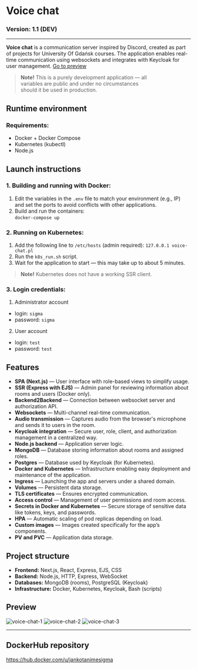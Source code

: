 # Voice chat
### Version: 1.1 (DEV)

---

**Voice chat** is a communication server inspired by Discord, created as part of projects for University Of Gdańsk courses. The application enables real-time communication using websockets and integrates with Keycloak for user management. [Go to preview](#preview)

> **Note!** This is a purely development application — all  
> variables are public and under no circumstances  
> should it be used in production.

## Runtime environment

### Requirements:
- Docker + Docker Compose
- Kubernetes (kubectl)
- Node.js

## Launch instructions

### 1. Building and running with Docker:
1. Edit the variables in the `.env` file to match your environment (e.g., IP) and set the ports to avoid conflicts with other applications.
2. Build and run the containers:  
   `docker-compose up`

### 2. Running on Kubernetes:
1. Add the following line to `/etc/hosts` (admin required): `127.0.0.1 voice-chat.pl`
2. Run the `k8s_run.sh` script.
3. Wait for the application to start — this may take up to about 5 minutes.
> **Note!** Kubernetes does not have a working SSR client.

### 3. Login credentials:
1. Administrator account  
- login: `sigma`  
- password: `sigma`  

2. User account  
- login: `test`  
- password: `test`

## Features

- **SPA (Next.js)** — User interface with role-based views to simplify usage.
- **SSR (Express with EJS)** — Admin panel for reviewing information about rooms and users (Docker only).
- **Backend2Backend** — Connection between websocket server and authorization API.
- **Websockets** — Multi-channel real-time communication.
- **Audio transmission** — Captures audio from the browser's microphone and sends it to users in the room.
- **Keycloak integration** — Secure user, role, client, and authorization management in a centralized way.
- **Node.js backend** — Application server logic.
- **MongoDB** — Database storing information about rooms and assigned roles.
- **Postgres** — Database used by Keycloak (for Kubernetes).
- **Docker and Kubernetes** — Infrastructure enabling easy deployment and maintenance of the application.
- **Ingress** — Launching the app and servers under a shared domain.
- **Volumes** — Persistent data storage.
- **TLS certificates** — Ensures encrypted communication.
- **Access control** — Management of user permissions and room access.
- **Secrets in Docker and Kubernetes** — Secure storage of sensitive data like tokens, keys, and passwords.
- **HPA** — Automatic scaling of pod replicas depending on load.
- **Custom images** — Images created specifically for the app’s components.
- **PV and PVC** — Application data storage.

## Project structure

- **Frontend:** Next.js, React, Express, EJS, CSS  
- **Backend:** Node.js, HTTP, Express, WebSocket  
- **Databases:** MongoDB (rooms), PostgreSQL (Keycloak)  
- **Infrastructure:** Docker, Kubernetes, Keycloak, Bash (scripts)

## Preview

![voice-chat-1](https://github.com/user-attachments/assets/83df22d9-c429-4ac1-acb0-8b7ff36be5c6)
![voice-chat-2](https://github.com/user-attachments/assets/76919016-85c0-4be0-848b-2943fcd94cf4)
![voice-chat-3](https://github.com/user-attachments/assets/4c60beb9-4ba0-41ec-b0c2-3eff88e390c9)

---

## DockerHub repository 
https://hub.docker.com/u/jankotanimesigma
